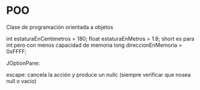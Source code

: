 # POO
Clase de programación orientada a objetos


int estaturaEnCentimetros = 180;
float estaturaEnMetros = 1.8;
short es para int pero con menos capacidad de memoria
long direccionEnMemoria = 0xFFFF;

JOptionPane:

escape: cancela la acción y produce un nullc (siempre verificar que nosea null o vacío)

